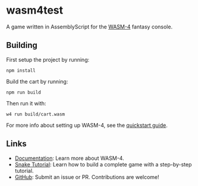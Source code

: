 # wasm4test

A game written in AssemblyScript for the [WASM-4](https://wasm4.org) fantasy console.

## Building

First setup the project by running:

```shell
npm install
```

Build the cart by running:

```shell
npm run build
```

Then run it with:

```shell
w4 run build/cart.wasm
```

For more info about setting up WASM-4, see the [quickstart guide](https://wasm4.org/docs/getting-started/setup?code-lang=assemblyscript#quickstart).

## Links

- [Documentation](https://wasm4.org/docs): Learn more about WASM-4.
- [Snake Tutorial](https://wasm4.org/docs/tutorials/snake/goal): Learn how to build a complete game
  with a step-by-step tutorial.
- [GitHub](https://github.com/aduros/wasm4): Submit an issue or PR. Contributions are welcome!

